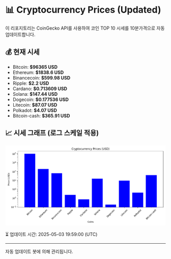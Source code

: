 
# 📊 Cryptocurrency Prices (Updated)

이 리포지토리는 CoinGecko API를 사용하여 코인 TOP 10 시세를 10분가격으로 자동 업데이트합니다.

## 💰 현재 시세
- Bitcoin: **$96365 USD**
- Ethereum: **$1838.6 USD**
- Binancecoin: **$599.98 USD**
- Ripple: **$2.2 USD**
- Cardano: **$0.713609 USD**
- Solana: **$147.44 USD**
- Dogecoin: **$0.177536 USD**
- Litecoin: **$87.07 USD**
- Polkadot: **$4.07 USD**
- Bitcoin-cash: **$365.91 USD**

## 📈 시세 그래프 (로그 스케일 적용)
![Crypto Prices](crypto_prices.png)

⏳ 업데이트 시간: 2025-05-03 19:59:00 (UTC)

---
자동 업데이트 봇에 의해 관리됩니다.
